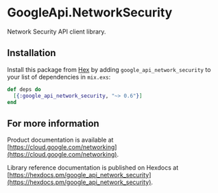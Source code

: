 # GoogleApi.NetworkSecurity

Network Security API client library.



## Installation

Install this package from [Hex](https://hex.pm) by adding
`google_api_network_security` to your list of dependencies in `mix.exs`:

```elixir
def deps do
  [{:google_api_network_security, "~> 0.6"}]
end
```

## For more information

Product documentation is available at [https://cloud.google.com/networking](https://cloud.google.com/networking).

Library reference documentation is published on Hexdocs at
[https://hexdocs.pm/google_api_network_security](https://hexdocs.pm/google_api_network_security).

